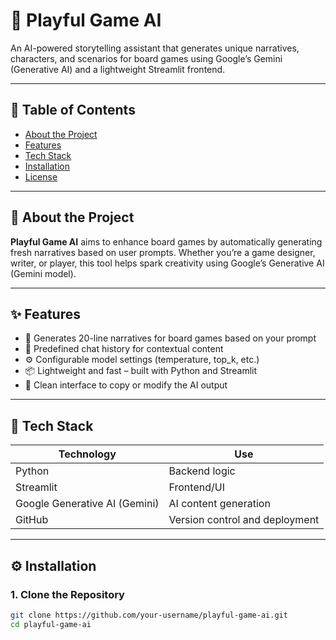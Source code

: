 # 🎲 Playful Game AI

An AI-powered storytelling assistant that generates unique narratives, characters, and scenarios for board games using Google’s Gemini (Generative AI) and a lightweight Streamlit frontend.

---

## 📌 Table of Contents

- [About the Project](#about-the-project)
- [Features](#features)
- [Tech Stack](#tech-stack)
- [Installation](#installation)
- [License](#license)

---

## 🧠 About the Project

**Playful Game AI** aims to enhance board games by automatically generating fresh narratives based on user prompts. Whether you’re a game designer, writer, or player, this tool helps spark creativity using Google’s Generative AI (Gemini model).

---

## ✨ Features

- 🎨 Generates 20-line narratives for board games based on your prompt
- 💬 Predefined chat history for contextual content
- ⚙️ Configurable model settings (temperature, top_k, etc.)
- 📦 Lightweight and fast – built with Python and Streamlit
- 📄 Clean interface to copy or modify the AI output

---

## 🔧 Tech Stack

| Technology         | Use                                   |
|--------------------|----------------------------------------|
| Python             | Backend logic                          |
| Streamlit          | Frontend/UI                            |
| Google Generative AI (Gemini) | AI content generation                |
| GitHub             | Version control and deployment         |

---

## ⚙️ Installation

### 1. Clone the Repository

```bash
git clone https://github.com/your-username/playful-game-ai.git
cd playful-game-ai
